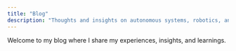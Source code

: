 ```yaml
---
title: "Blog"
description: "Thoughts and insights on autonomous systems, robotics, and software engineering"
---
```

Welcome to my blog where I share my experiences, insights, and learnings.